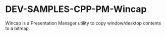 # DEV-SAMPLES-CPP-PM-Wincap
Wincap is a Presentation Manager utility to copy window/desktop contents to a bitmap. 
